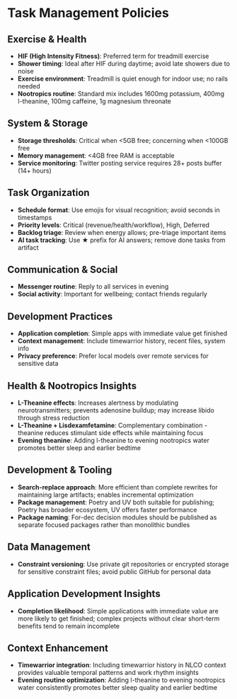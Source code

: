 # Task Management Policies

## Exercise & Health
- **HIF (High Intensity Fitness)**: Preferred term for treadmill exercise
- **Shower timing**: Ideal after HIF during daytime; avoid late showers due to noise
- **Exercise environment**: Treadmill is quiet enough for indoor use; no rails needed
- **Nootropics routine**: Standard mix includes 1600mg potassium, 400mg l-theanine, 100mg caffeine, 1g magnesium threonate

## System & Storage
- **Storage thresholds**: Critical when <5GB free; concerning when <100GB free
- **Memory management**: <4GB free RAM is acceptable
- **Service monitoring**: Twitter posting service requires 28+ posts buffer (14+ hours)

## Task Organization
- **Schedule format**: Use emojis for visual recognition; avoid seconds in timestamps
- **Priority levels**: Critical (revenue/health/workflow), High, Deferred
- **Backlog triage**: Review when energy allows; pre-triage important items
- **AI task tracking**: Use ★ prefix for AI answers; remove done tasks from artifact

## Communication & Social
- **Messenger routine**: Reply to all services in evening
- **Social activity**: Important for wellbeing; contact friends regularly

## Development Practices
- **Application completion**: Simple apps with immediate value get finished
- **Context management**: Include timewarrior history, recent files, system info
- **Privacy preference**: Prefer local models over remote services for sensitive data


## Health & Nootropics Insights
- **L-Theanine effects**: Increases alertness by modulating neurotransmitters; prevents adenosine buildup; may increase libido through stress reduction
- **L-Theanine + Lisdexamfetamine**: Complementary combination - theanine reduces stimulant side effects while maintaining focus
- **Evening theanine**: Adding l-theanine to evening nootropics water promotes better sleep and earlier bedtime

## Development & Tooling
- **Search-replace approach**: More efficient than complete rewrites for maintaining large artifacts; enables incremental optimization
- **Package management**: Poetry and UV both suitable for publishing; Poetry has broader ecosystem, UV offers faster performance
- **Package naming**: For-dec decision modules should be published as separate focused packages rather than monolithic bundles

## Data Management
- **Constraint versioning**: Use private git repositories or encrypted storage for sensitive constraint files; avoid public GitHub for personal data


## Application Development Insights
- **Completion likelihood**: Simple applications with immediate value are more likely to get finished; complex projects without clear short-term benefits tend to remain incomplete

## Context Enhancement
- **Timewarrior integration**: Including timewarrior history in NLCO context provides valuable temporal patterns and work rhythm insights
- **Evening routine optimization**: Adding l-theanine to evening nootropics water consistently promotes better sleep quality and earlier bedtime
